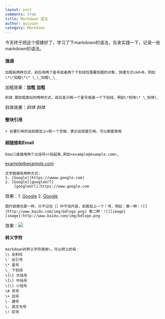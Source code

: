 ```yaml
---
layout: post
comments: true
title: Markdown 语法
author: guiyuan
category: Markdown
---
```




   今天终于把这个搭建好了，学习了下markdown的语法，先来实践一下，记录一些markdown的语法。
   
#### 强调
   	加粗有两种方式，前后用两个星号或者两个下划线包围要加粗的对象，快捷方式cmd+B，例如\*\*加粗\*\* \_\_加粗\_\_
加粗效果：**加粗** __加粗__
   
   	斜体 跟加粗类似的两种方式，前后各只用一个星号或者一个下划线，例如\*斜体\* \_斜体\_
斜体效果：*斜体* _斜体_
#### 整块引用

	> 在要引用的话前面加上>和一个空格，表示这段是引用，可以嵌套使用

#### 超链接和Email

	Email直接用两个尖括号<>括起来,例如<example@example.com>,
<example@example.com>

	
	文字链接有两种方式:
	1. [Google](https://wwww.google.com)
	2. [Google][googleUrl]
		[googleUrl]:https://www.google.com
		
效果：1. [Google](https://wwww.google.com)
2. [Google][url]

[url]:https://www.google.com


	图片链接也是一样，只不过在［］中不加内容，前面加上一个！号，例如：第一种：![](http://www.baidu.com/img/bdlogo.png) 第二种：![][image]
	[image]:http://www.baidu.com/img/bdlogo.png
	
效果：![](http://www.baidu.com/img/bdlogo.png)

#### 转义字符
	markdown的转义字符使用\，可以转义的有：
	\\ 反斜杠
	\` 反引号
	\* 星号
	\_ 下划线
	\{\} 大括号
	\[\] 中括号
	\(\) 小括号
	\# 井号
	\+ 加号
	\- 建号
	\. 英文句号
	\! 叹号